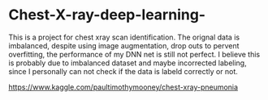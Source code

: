# Chest-X-ray-deep-learning-

This is a project for chest xray scan identification. The orignal data is imbalanced, despite using image augmentation, drop outs to pervent overfitting, the performance of my DNN net is still not perfect. I believe this is probably due to imbalanced dataset and maybe incorrected labeling, since I personally can not check if the data is labeld correctly or not.

https://www.kaggle.com/paultimothymooney/chest-xray-pneumonia
